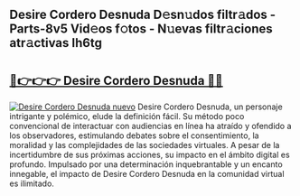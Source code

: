## Desire Cordero Desnuda D𝚎sn𝚞dos filtr𝚊dos - Parts-8v5 Vid𝚎os f𝚘tos - N𝚞evas filtr𝚊ciones atr𝚊ctivas Ih6tg

# <h2><a href="http://mb8zjeb.tromn.icu/?c=Desire+Cordero+Desnuda">🔗👉👉👉 Desire Cordero Desnuda 🔗🔗</a></h2>

[![Desire Cordero Desnuda nuevo](https://i.imgur.com/pEAQMta.gif)](http://mb8zjeb.tromn.icu/?c=Desire+Cordero+Desnuda)
Desire Cordero Desnuda, un personaje intrigante y polémico, elude la definición fácil. Su método poco convencional de interactuar con audiencias en línea ha atraído y ofendido a los observadores, estimulando debates sobre el consentimiento, la moralidad y las complejidades de las sociedades virtuales. A pesar de la incertidumbre de sus próximas acciones, su impacto en el ámbito digital es profundo. Impulsado por una determinación inquebrantable y un encanto innegable, el impacto de Desire Cordero Desnuda en la comunidad virtual es ilimitado.
